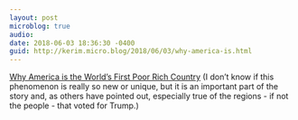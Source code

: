 ```yaml
---
layout: post
microblog: true
audio: 
date: 2018-06-03 18:36:30 -0400
guid: http://kerim.micro.blog/2018/06/03/why-america-is.html
---
```

[Why America is the World’s First Poor Rich Country](https://eand.co/why-america-is-the-worlds-first-poor-rich-country-17f5a80e444a) (I don’t know if this phenomenon is really so new or unique, but it is an important part of the story and, as others have pointed out, especially true of the regions - if not the people - that voted for Trump.)
